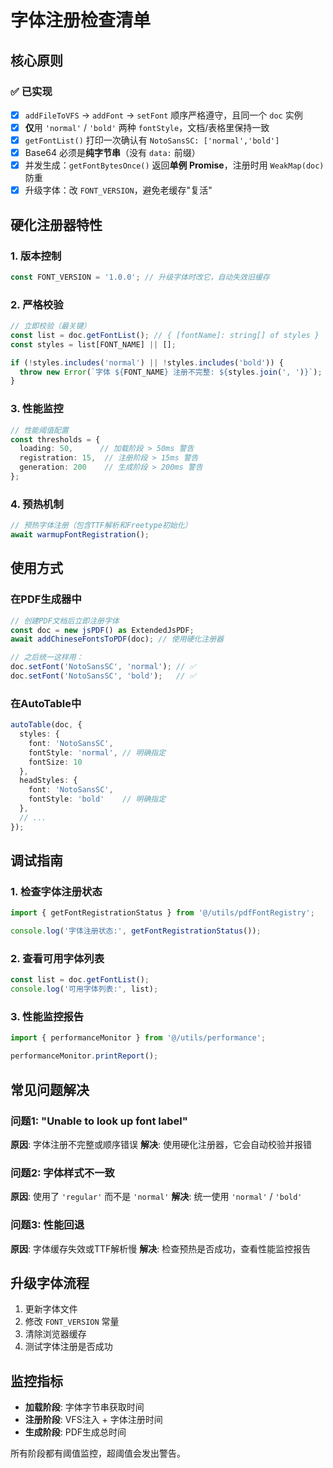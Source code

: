 # 字体注册检查清单

## 核心原则

### ✅ 已实现
- [x] `addFileToVFS` → `addFont` → `setFont` 顺序严格遵守，且同一个 `doc` 实例
- [x] **仅**用 `'normal'` / `'bold'` 两种 `fontStyle`，文档/表格里保持一致
- [x] `getFontList()` 打印一次确认有 `NotoSansSC: ['normal','bold']`
- [x] Base64 必须是**纯字节串**（没有 `data:` 前缀）
- [x] 并发生成：`getFontBytesOnce()` 返回**单例 Promise**，注册时用 `WeakMap(doc)` 防重
- [x] 升级字体：改 `FONT_VERSION`，避免老缓存"复活"

## 硬化注册器特性

### 1. 版本控制
```typescript
const FONT_VERSION = '1.0.0'; // 升级字体时改它，自动失效旧缓存
```

### 2. 严格校验
```typescript
// 立即校验（最关键）
const list = doc.getFontList(); // { [fontName]: string[] of styles }
const styles = list[FONT_NAME] || [];

if (!styles.includes('normal') || !styles.includes('bold')) {
  throw new Error(`字体 ${FONT_NAME} 注册不完整: ${styles.join(', ')}`);
}
```

### 3. 性能监控
```typescript
// 性能阈值配置
const thresholds = {
  loading: 50,      // 加载阶段 > 50ms 警告
  registration: 15,  // 注册阶段 > 15ms 警告
  generation: 200    // 生成阶段 > 200ms 警告
};
```

### 4. 预热机制
```typescript
// 预热字体注册（包含TTF解析和Freetype初始化）
await warmupFontRegistration();
```

## 使用方式

### 在PDF生成器中
```typescript
// 创建PDF文档后立即注册字体
const doc = new jsPDF() as ExtendedJsPDF;
await addChineseFontsToPDF(doc); // 使用硬化注册器

// 之后统一这样用：
doc.setFont('NotoSansSC', 'normal'); // ✅
doc.setFont('NotoSansSC', 'bold');   // ✅
```

### 在AutoTable中
```typescript
autoTable(doc, {
  styles: { 
    font: 'NotoSansSC', 
    fontStyle: 'normal', // 明确指定
    fontSize: 10 
  },
  headStyles: { 
    font: 'NotoSansSC', 
    fontStyle: 'bold'    // 明确指定
  },
  // ...
});
```

## 调试指南

### 1. 检查字体注册状态
```typescript
import { getFontRegistrationStatus } from '@/utils/pdfFontRegistry';

console.log('字体注册状态:', getFontRegistrationStatus());
```

### 2. 查看可用字体列表
```typescript
const list = doc.getFontList();
console.log('可用字体列表:', list);
```

### 3. 性能监控报告
```typescript
import { performanceMonitor } from '@/utils/performance';

performanceMonitor.printReport();
```

## 常见问题解决

### 问题1: "Unable to look up font label"
**原因**: 字体注册不完整或顺序错误
**解决**: 使用硬化注册器，它会自动校验并报错

### 问题2: 字体样式不一致
**原因**: 使用了 `'regular'` 而不是 `'normal'`
**解决**: 统一使用 `'normal'` / `'bold'`

### 问题3: 性能回退
**原因**: 字体缓存失效或TTF解析慢
**解决**: 检查预热是否成功，查看性能监控报告

## 升级字体流程

1. 更新字体文件
2. 修改 `FONT_VERSION` 常量
3. 清除浏览器缓存
4. 测试字体注册是否成功

## 监控指标

- **加载阶段**: 字体字节串获取时间
- **注册阶段**: VFS注入 + 字体注册时间
- **生成阶段**: PDF生成总时间

所有阶段都有阈值监控，超阈值会发出警告。
